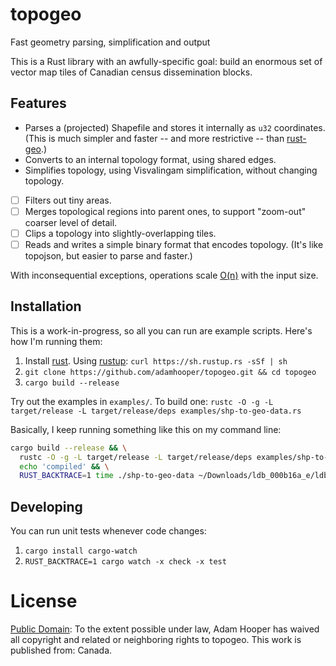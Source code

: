# topogeo
Fast geometry parsing, simplification and output

This is a Rust library with an awfully-specific goal: build an
enormous set of vector map tiles of Canadian census dissemination
blocks.

## Features

* Parses a (projected) Shapefile and stores it internally as `u32` coordinates.
  (This is much simpler and faster -- and more restrictive -- than
  [rust-geo](https://github.com/georust/rust-geo).)
* Converts to an internal topology format, using shared edges.
* Simplifies topology, using Visvalingam simplification, without changing topology.
* [ ] Filters out tiny areas.
* [ ] Merges topological regions into parent ones, to support "zoom-out" coarser
  level of detail.
* [ ] Clips a topology into slightly-overlapping tiles.
* [ ] Reads and writes a simple binary format that encodes topology. (It's like topojson,
  but easier to parse and faster.)
  
With inconsequential exceptions, operations scale [O(n)](https://en.wikipedia.org/wiki/Time_complexity#Linear_time)
with the input size.

## Installation

This is a work-in-progress, so all you can run are example scripts. Here's how
I'm running them:

1. Install [rust](https://www.rust-lang.org). Using [rustup](https://www.rustup.rs/):
   `curl https://sh.rustup.rs -sSf | sh`
2. `git clone https://github.com/adamhooper/topogeo.git && cd topogeo`
3. `cargo build --release`

Try out the examples in `examples/`. To build one:
`rustc -O -g -L target/release -L target/release/deps examples/shp-to-geo-data.rs`

Basically, I keep running something like this on my command line:

```sh
cargo build --release && \
  rustc -O -g -L target/release -L target/release/deps examples/shp-to-geo-data.rs && \
  echo 'compiled' && \
  RUST_BACKTRACE=1 time ./shp-to-geo-data ~/Downloads/ldb_000b16a_e/ldb_000b16a_e.shp`
```

## Developing

You can run unit tests whenever code changes:

1. `cargo install cargo-watch`
2. `RUST_BACKTRACE=1 cargo watch -x check -x test`

# License

[Public Domain](https://creativecommons.org/publicdomain/zero/1.0/): To the extent
possible under law, Adam Hooper has waived all copyright and related or neighboring
rights to topogeo. This work is published from: Canada.
